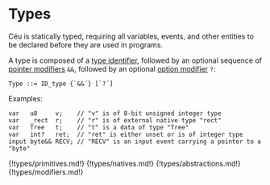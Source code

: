 # Types

Céu is statically typed, requiring all variables, events, and other entities to
be declared before they are used in programs.

A type is composed of a [type identifier](#TODO), followed by an optional
sequence of [pointer modifiers](#TODO) `&&`, followed by an optional
[option modifier](#TODO) `?`:

```
Type ::= ID_type {`&&´} [`?´]
```

Examples:

```ceu
var   u8     v;    // "v" is of 8-bit unsigned integer type
var   _rect  r;    // "r" is of external native type "rect"
var   Tree   t;    // "t" is a data of type "Tree"
var   int?   ret;  // "ret" is either unset or is of integer type
input byte&& RECV; // "RECV" is an input event carrying a pointer to a "byte"
```

{!types/primitives.md!}
{!types/natives.md!}
{!types/abstractions.md!}
{!types/modifiers.md!}
